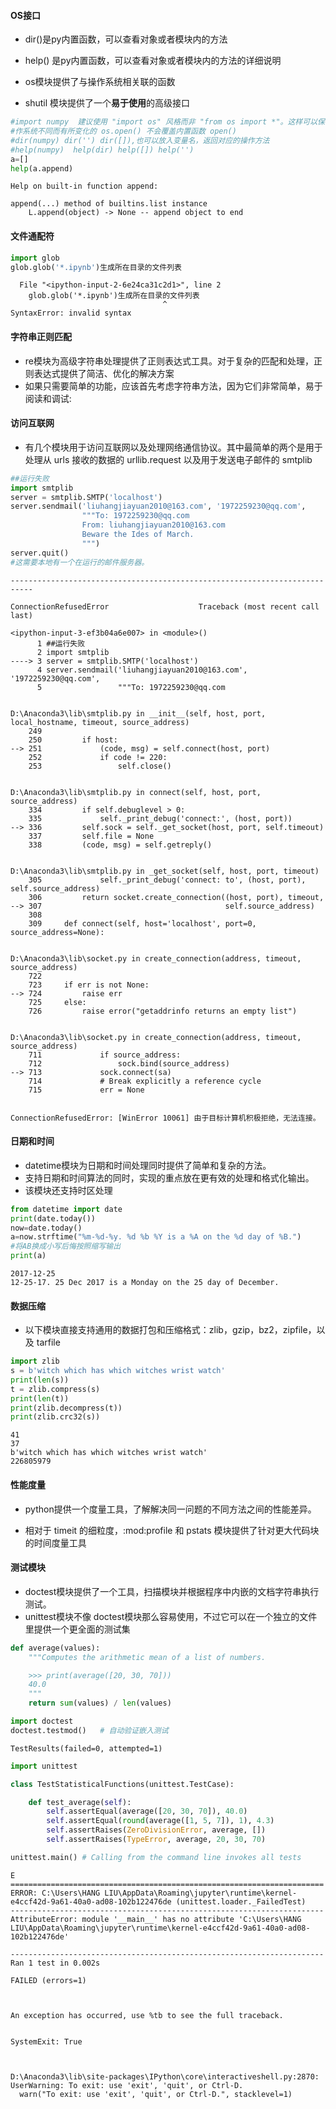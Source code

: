 
#### OS接口

* dir()是py内置函数，可以查看对象或者模块内的方法
* help() 是py内置函数，可以查看对象或者模块内的方法的详细说明

* os模块提供了与操作系统相关联的函数
* shutil 模块提供了一个**易于使用**的高级接口


```python
#import numpy  建议使用 "import os" 风格而非 "from os import *"。这样可以保证随操
#作系统不同而有所变化的 os.open() 不会覆盖内置函数 open()
#dir(numpy) dir('') dir([]),也可以放入变量名，返回对应的操作方法
#help(numpy)  help(dir) help([]) help('')
a=[]
help(a.append)
```

    Help on built-in function append:
    
    append(...) method of builtins.list instance
        L.append(object) -> None -- append object to end
    
    

#### 文件通配符


```python
import glob
glob.glob('*.ipynb')生成所在目录的文件列表
```


      File "<ipython-input-2-6e24ca31c2d1>", line 2
        glob.glob('*.ipynb')生成所在目录的文件列表
                                      ^
    SyntaxError: invalid syntax
    


#### 字符串正则匹配

* re模块为高级字符串处理提供了正则表达式工具。对于复杂的匹配和处理，正则表达式提供了简洁、优化的解决方案
* 如果只需要简单的功能，应该首先考虑字符串方法，因为它们非常简单，易于阅读和调试:

#### 访问互联网


* 有几个模块用于访问互联网以及处理网络通信协议。其中最简单的两个是用于处理从 urls 接收的数据的 urllib.request 以及用于发送电子邮件的 smtplib


```python
##运行失败
import smtplib
server = smtplib.SMTP('localhost')
server.sendmail('liuhangjiayuan2010@163.com', '1972259230@qq.com',
                """To: 1972259230@qq.com
                From: liuhangjiayuan2010@163.com
                Beware the Ides of March.
                """)
server.quit()
#这需要本地有一个在运行的邮件服务器。
```


    ---------------------------------------------------------------------------

    ConnectionRefusedError                    Traceback (most recent call last)

    <ipython-input-3-ef3b04a6e007> in <module>()
          1 ##运行失败
          2 import smtplib
    ----> 3 server = smtplib.SMTP('localhost')
          4 server.sendmail('liuhangjiayuan2010@163.com', '1972259230@qq.com',
          5                 """To: 1972259230@qq.com
    

    D:\Anaconda3\lib\smtplib.py in __init__(self, host, port, local_hostname, timeout, source_address)
        249 
        250         if host:
    --> 251             (code, msg) = self.connect(host, port)
        252             if code != 220:
        253                 self.close()
    

    D:\Anaconda3\lib\smtplib.py in connect(self, host, port, source_address)
        334         if self.debuglevel > 0:
        335             self._print_debug('connect:', (host, port))
    --> 336         self.sock = self._get_socket(host, port, self.timeout)
        337         self.file = None
        338         (code, msg) = self.getreply()
    

    D:\Anaconda3\lib\smtplib.py in _get_socket(self, host, port, timeout)
        305             self._print_debug('connect: to', (host, port), self.source_address)
        306         return socket.create_connection((host, port), timeout,
    --> 307                                         self.source_address)
        308 
        309     def connect(self, host='localhost', port=0, source_address=None):
    

    D:\Anaconda3\lib\socket.py in create_connection(address, timeout, source_address)
        722 
        723     if err is not None:
    --> 724         raise err
        725     else:
        726         raise error("getaddrinfo returns an empty list")
    

    D:\Anaconda3\lib\socket.py in create_connection(address, timeout, source_address)
        711             if source_address:
        712                 sock.bind(source_address)
    --> 713             sock.connect(sa)
        714             # Break explicitly a reference cycle
        715             err = None
    

    ConnectionRefusedError: [WinError 10061] 由于目标计算机积极拒绝，无法连接。


#### 日期和时间

* datetime模块为日期和时间处理同时提供了简单和复杂的方法。
* 支持日期和时间算法的同时，实现的重点放在更有效的处理和格式化输出。
* 该模块还支持时区处理


```python
from datetime import date
print(date.today())
now=date.today()
a=now.strftime("%m-%d-%y. %d %b %Y is a %A on the %d day of %B.")
#将AB换成小写后悔按照缩写输出
print(a)
```

    2017-12-25
    12-25-17. 25 Dec 2017 is a Monday on the 25 day of December.
    

#### 数据压缩

* 以下模块直接支持通用的数据打包和压缩格式：zlib，gzip，bz2，zipfile，以及 tarfile


```python
import zlib
s = b'witch which has which witches wrist watch'
print(len(s))
t = zlib.compress(s)
print(len(t))
print(zlib.decompress(t))
print(zlib.crc32(s))
```

    41
    37
    b'witch which has which witches wrist watch'
    226805979
    

#### 性能度量

* python提供一个度量工具，了解解决同一问题的不同方法之间的性能差异。

* 相对于 timeit 的细粒度，:mod:profile 和 pstats 模块提供了针对更大代码块的时间度量工具

#### 测试模块

* doctest模块提供了一个工具，扫描模块并根据程序中内嵌的文档字符串执行测试。
* unittest模块不像 doctest模块那么容易使用，不过它可以在一个独立的文件里提供一个更全面的测试集


```python
def average(values):
    """Computes the arithmetic mean of a list of numbers.

    >>> print(average([20, 30, 70]))
    40.0
    """
    return sum(values) / len(values)

import doctest
doctest.testmod()   # 自动验证嵌入测试
```




    TestResults(failed=0, attempted=1)




```python
import unittest

class TestStatisticalFunctions(unittest.TestCase):

    def test_average(self):
        self.assertEqual(average([20, 30, 70]), 40.0)
        self.assertEqual(round(average([1, 5, 7]), 1), 4.3)
        self.assertRaises(ZeroDivisionError, average, [])
        self.assertRaises(TypeError, average, 20, 30, 70)

unittest.main() # Calling from the command line invokes all tests
```

    E
    ======================================================================
    ERROR: C:\Users\HANG LIU\AppData\Roaming\jupyter\runtime\kernel-e4ccf42d-9a61-40a0-ad08-102b122476de (unittest.loader._FailedTest)
    ----------------------------------------------------------------------
    AttributeError: module '__main__' has no attribute 'C:\Users\HANG LIU\AppData\Roaming\jupyter\runtime\kernel-e4ccf42d-9a61-40a0-ad08-102b122476de'
    
    ----------------------------------------------------------------------
    Ran 1 test in 0.002s
    
    FAILED (errors=1)
    


    An exception has occurred, use %tb to see the full traceback.
    

    SystemExit: True
    


    D:\Anaconda3\lib\site-packages\IPython\core\interactiveshell.py:2870: UserWarning: To exit: use 'exit', 'quit', or Ctrl-D.
      warn("To exit: use 'exit', 'quit', or Ctrl-D.", stacklevel=1)
    
